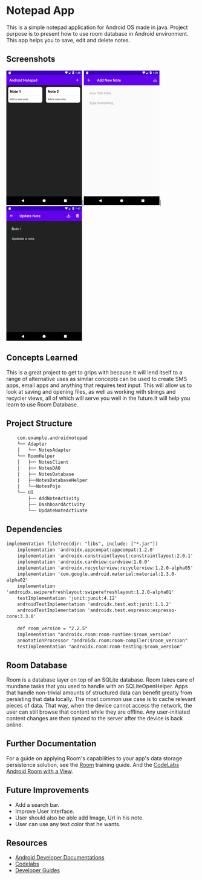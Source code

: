 # Notepad App
This is a simple notepad application for Android OS made in java. Project purpose is to present how to use room database in Android environment. This app helps you to save, edit and delete notes.

## Screenshots
![one](app/src/main/res/mipmap-hdpi/one.png)|![two](app/src/main/res/mipmap-hdpi/two.png)|![three](app/src/main/res/mipmap-hdpi/three.png)

## Concepts Learned
This is a great project to get to grips with because it will lend itself to a range of alternative uses as similar concepts can be used to create SMS apps, email apps and anything that requires text input. This will allow us to look at saving and opening files, as well as working with strings and recycler views, all of which will serve you well in the future.It will help you learn to use Room Database.

## Project Structure
```
	com.example.androidnotepad
    └── Adapter
	│   └── NotesAdapter
	└── RoomHelper
	│ 	├── NotesClient
	│ 	├── NotesDAO
	│   ├── NotesDatabase
	|   ├──NotesDatabaseHelper
	|   └──NotesPojo
	└── UI
	    ├── AddNoteActivity
	    ├── DashboardActivity
	    └── UpdateNoteActivate
```
## Dependencies
```
implementation fileTree(dir: "libs", include: ["*.jar"])
    implementation 'androidx.appcompat:appcompat:1.2.0'
    implementation 'androidx.constraintlayout:constraintlayout:2.0.1'
    implementation 'androidx.cardview:cardview:1.0.0'
    implementation 'androidx.recyclerview:recyclerview:1.2.0-alpha05'
    implementation 'com.google.android.material:material:1.3.0-alpha02'
    implementation 'androidx.swiperefreshlayout:swiperefreshlayout:1.2.0-alpha01'
    testImplementation 'junit:junit:4.12'
    androidTestImplementation 'androidx.test.ext:junit:1.1.2'
    androidTestImplementation 'androidx.test.espresso:espresso-core:3.3.0'

    def room_version = "2.2.5"
    implementation "androidx.room:room-runtime:$room_version"
    annotationProcessor "androidx.room:room-compiler:$room_version"
    testImplementation "androidx.room:room-testing:$room_version"
```
## Room Database
Room is a database layer on top of an SQLite database. Room takes care of mundane tasks that you used to handle with an SQLiteOpenHelper. Apps that handle non-trivial amounts of structured data can benefit greatly from persisting that data locally. The most common use case is to cache relevant pieces of data. That way, when the device cannot access the network, the user can still browse that content while they are offline. Any user-initiated content changes are then synced to the server after the device is back online.

## Further Documentation
For a guide on applying Room's capabilities to your app's data storage persistence solution, see the [Room](https://developer.android.com/training/data-storage/room) training guide. And the [CodeLabs Android Room with a View](https://codelabs.developers.google.com/codelabs/android-room-with-a-view/#0).

## Future Improvements
- Add a search bar.
- Improve User Interface.
- User should also be able add Image, Url in his note.
- User can use any text color that he wants.

## Resources
* [Android Developer Documentations](https://developer.android.com/docs)
* [Codelabs](https://codelabs.developers.google.com/?cat=Android)
* [Developer Guides](https://developer.android.com/guide)

